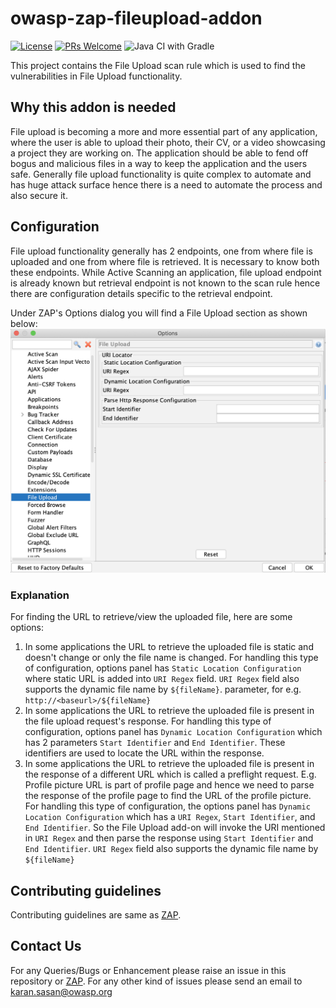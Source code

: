 # owasp-zap-fileupload-addon 
[![License](https://img.shields.io/badge/License-Apache%202.0-blue.svg)](https://opensource.org/licenses/Apache-2.0) [![PRs Welcome](https://img.shields.io/badge/PRs-welcome-brightgreen.svg?style=flat-square)](http://makeapullrequest.com) ![Java CI with Gradle](https://github.com/SasanLabs/owasp-zap-jwt-addon/workflows/Java%20CI%20with%20Gradle/badge.svg?branch=master)

This project contains the File Upload scan rule which is used to find the vulnerabilities in File Upload functionality.

## Why this addon is needed
File upload is becoming a more and more essential part of any application, where the user is able to upload their photo, their CV, or a video showcasing a project they are working on. The application should be able to fend off bogus and malicious files in a way to keep the application and the users safe. Generally file upload functionality is quite complex to automate and has huge attack surface hence there is a need to automate the process and also secure it.

## Configuration
File upload functionality generally has 2 endpoints, one from where file is uploaded and one from where file is retrieved. It is necessary to know both these endpoints. While Active Scanning an application, file upload endpoint is already known but retrieval endpoint is not known to the scan rule hence there are configuration details specific to the retrieval endpoint.

Under ZAP's Options dialog you will find a File Upload section as shown below:
![File Upload Options Panel](./docs/images/fileupload-options-panel.png)

### Explanation
For finding the URL to retrieve/view the uploaded file, here are some options:
1. In some applications the URL to retrieve the uploaded file is static and doesn't change or only the file name is changed. For handling this type of configuration, options panel has `Static Location Configuration` where static URL is added into `URI Regex` field. `URI Regex` field also supports the dynamic file name by `${fileName}`.
parameter, for e.g. `http://<baseurl>/${fileName}`
2. In some applications the URL to retrieve the uploaded file is present in the file upload request's response. For handling this type of configuration, options panel has `Dynamic Location Configuration` which has 2 parameters `Start Identifier` and `End Identifier`. These identifiers are used to locate the URL within the response.
3. In some applications the URL to retrieve the uploaded file is present in the response of a different URL which is called a preflight request. E.g. Profile picture URL is part of profile page and hence we need to parse the response of the profile page to find the URL of the profile picture. For handling this type of configuration, the options panel has `Dynamic Location Configuration` which has a `URI Regex`, `Start Identifier`, and `End Identifier`. So the File Upload add-on will invoke the URI mentioned in `URI Regex` and then parse the response using `Start Identifier` and `End Identifier`. `URI Regex` field also supports the dynamic file name by `${fileName}`

## Contributing guidelines
Contributing guidelines are same as [ZAP](https://github.com/zaproxy/zaproxy).

## Contact Us
For any Queries/Bugs or Enhancement please raise an issue in this repository or [ZAP](https://github.com/zaproxy/zaproxy).
For any other kind of issues please send an email to karan.sasan@owasp.org
